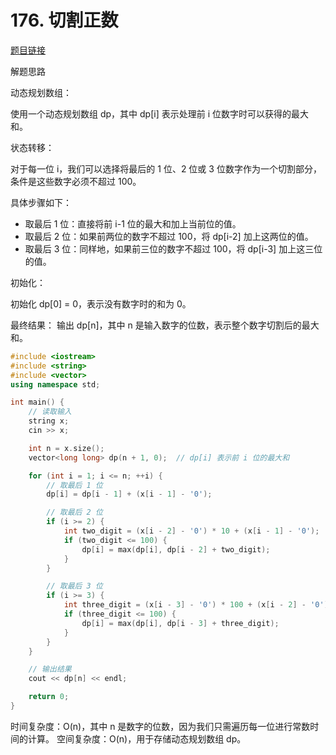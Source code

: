 
# 176. 切割正数

[题目链接](https://kamacoder.com/problempage.php?pid=1254)

解题思路

动态规划数组：

使用一个动态规划数组 dp，其中 dp[i] 表示处理前 i 位数字时可以获得的最大和。

状态转移：

对于每一位 i，我们可以选择将最后的 1 位、2 位或 3 位数字作为一个切割部分，条件是这些数字必须不超过 100。

具体步骤如下：

* 取最后 1 位：直接将前 i-1 位的最大和加上当前位的值。
* 取最后 2 位：如果前两位的数字不超过 100，将 dp[i-2] 加上这两位的值。
* 取最后 3 位：同样地，如果前三位的数字不超过 100，将 dp[i-3] 加上这三位的值。

初始化：

初始化 dp[0] = 0，表示没有数字时的和为 0。

最终结果： 输出 dp[n]，其中 n 是输入数字的位数，表示整个数字切割后的最大和。


```CPP 
#include <iostream>
#include <string>
#include <vector>
using namespace std;

int main() {
    // 读取输入
    string x;
    cin >> x;

    int n = x.size();
    vector<long long> dp(n + 1, 0);  // dp[i] 表示前 i 位的最大和

    for (int i = 1; i <= n; ++i) {
        // 取最后 1 位
        dp[i] = dp[i - 1] + (x[i - 1] - '0');

        // 取最后 2 位
        if (i >= 2) {
            int two_digit = (x[i - 2] - '0') * 10 + (x[i - 1] - '0');
            if (two_digit <= 100) {
                dp[i] = max(dp[i], dp[i - 2] + two_digit);
            }
        }

        // 取最后 3 位
        if (i >= 3) {
            int three_digit = (x[i - 3] - '0') * 100 + (x[i - 2] - '0') * 10 + (x[i - 1] - '0');
            if (three_digit <= 100) {
                dp[i] = max(dp[i], dp[i - 3] + three_digit);
            }
        }
    }

    // 输出结果
    cout << dp[n] << endl;

    return 0;
}
```

时间复杂度：O(n)，其中 n 是数字的位数，因为我们只需遍历每一位进行常数时间的计算。
空间复杂度：O(n)，用于存储动态规划数组 dp。

